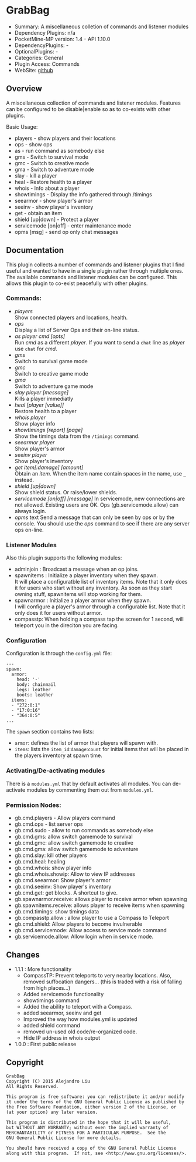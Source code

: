 GrabBag
=======

* Summary: A miscellaneous colletion of commands and listener modules
* Dependency Plugins: n/a
* PocketMine-MP version: 1.4 - API 1.10.0
* DependencyPlugins: -
* OptionalPlugins: -
* Categories: General
* Plugin Access: Commands
* WebSite: [github](https://github.com/alejandroliu/pocketmine-plugins/tree/master/GrabBag)

Overview
--------

A miscellaneous collection of commands and listener modules.  Features
can be configured to be disable|enable so as to co-exists with other
plugins.


Basic Usage:

* players - show players and their locations
* ops - show ops
* as - run command as somebody else
* gms - Switch to survival mode
* gmc - Switch to creative mode
* gma - Switch to adventure mode
* slay - kill a player
* heal - Restore health to a player
* whois - Info about a player
* showtimings - Display the info gathered through /timings
* seearmor - show player's armor
* seeinv - show player's inventory
* get - obtain an item
* shield [up|down] - Protect a player
* servicemode [on|off] - enter maintenance mode
* opms [msg] - send op only chat messages

Documentation
-------------

This plugin collects a number of commands and listener plugins that I
find useful and wanted to have in a single plugin rather through
multiple ones.  The available commands and listener modules can be
configured.  This allows this plugin to co-exist peacefully with other
plugins.

### Commands:

* *players*  
  Show connected players and locations, health.
* *ops*  
  Display a list of Server Ops and their on-line status.
* *as* *player* *cmd* _[opts]_  
  Run *cmd* as a different *player*.  If you want to send a `chat`
  line as *player* use `chat` for *cmd*.
* *gms*  
  Switch to survival game mode
* *gmc*  
  Switch to creative game mode
* *gma*  
  Switch to adventure game mode
* *slay* *player* _[message]_  
  Kills a player immediatly
* *heal* _[player_ _[value]]_  
  Restore health to a player
* *whois* *player*  
  Show player info
* *showtimings* _[report]_ _[page]_  
  Show the timings data from the `/timings` command.
* *seearmor* *player*  
  Show player's armor
* *seeinv* *player*  
  Show player's inventory
* *get* *item[:damage]* _[amount]_  
  Obtain an *item*.  When the item name contain spaces in the name,
  use `_` instead.
* *shield* _[up|down]_  
  Show shield status.  Or raise/lower shields.
* *servicemode* _[on|off]_  _[message]_
  In servicemode, new connections are not allowed.  Existing users are
  OK.  Ops (gb.servicemode.allow) can always login.
* *opms* text
  Send a message that can only be seen by ops or by the console.  You
  should use the *ops* command to see if there are any server ops
  on-line.


### Listener Modules

Also this plugin supports the following modules:

* adminjoin : Broadcast a message when an op joins.
* spawnitems : Initialize a player inventory when they spawn.  
  It will place a configuratble list of inventory items.  Note that it
  only does it for users who start without any inventory.  As soon as
  they start owning stuff, spawnitems will stop working for them.
* spawnarmor : Initialize a player armor when they spawn.  
  I will configure a player's armor through a configurable list.  Note
  that it only does it for users without armor.
* compasstp: When holding a compass tap the screen for 1 second, will
  teleport you in the direciton you are facing.

### Configuration

Configuration is through the `config.yml` file:

	---
	spawn:
	  armor:
	    head: '-'
	    body: chainmail
	    legs: leather
	    boots: leather
	  items:
	  - "272:0:1"
	  - "17:0:16"
	  - "364:0:5"
	...

The `spawn` section contains two lists:

* `armor`: defines the list of armor that players will spawn with.
* `items`: lists the `item_id`:`damage`:`count` for initial items that
  will be placed in the players inventory at spawn time.

### Activating/De-activating modules

There is a `modules.yml` that by default activates all modules.  You
can de-activate modules by commenting them out from `modules.yml`.

### Permission Nodes:

* gb.cmd.players - Allow players command
* gb.cmd.ops - list server ops
* gb.cmd.sudo - allow to run commands as somebody else
* gb.cmd.gms: allow switch gamemode to survival
* gb.cmd.gmc: allow switch gamemode to creative
* gb.cmd.gma: allow switch gamemode to adventure
* gb.cmd.slay: kill other players
* gb.cmd.heal: healing
* gb.cmd.whois: show player info
* gb.cmd.whois.showip: Allow to view IP addresses
* gb.cmd.seearmor: Show player's armor
* gb.cmd.seeinv: Show player's inventory
* gb.cmd.get: get blocks.  A shortcut to give.
* gb.spawnarmor.receive: allows player to receive armor when spawning
* gb.spawnitems.receive: allows player to receive items when spawning
* gb.cmd.timings: show timings data
* gb.compasstp.allow : allow player to use a Compass to Teleport
* gb.cmd.shield: Allow players to become invulnerable
* gb.cmd.servicemode: Allow access to service mode command
* gb.servicemode.allow: Allow login when in service mode.

Changes
-------

* 1.1.1 : More functionality
  * CompassTP: Prevent teleports to very nearby locations.  Also,
    removed suffocation dangers...  (this is traded with a risk of
    falling from high places...)
  * Added servicemode functionality
  * showtimings command
  * Added the ability to teleport with a Compass.
  * added seearmor, seeinv and get
  * Improved the way how modules.yml is updated
  * added shield command
  * removed un-used old code/re-organized code.
  * Hide IP address in whois output
* 1.0.0 : First public release

Copyright
---------

    GrabBag  
    Copyright (C) 2015 Alejandro Liu  
    All Rights Reserved.

    This program is free software: you can redistribute it and/or modify
    it under the terms of the GNU General Public License as published by
    the Free Software Foundation, either version 2 of the License, or
    (at your option) any later version.

    This program is distributed in the hope that it will be useful,
    but WITHOUT ANY WARRANTY; without even the implied warranty of
    MERCHANTABILITY or FITNESS FOR A PARTICULAR PURPOSE.  See the
    GNU General Public License for more details.

    You should have received a copy of the GNU General Public License
    along with this program.  If not, see <http://www.gnu.org/licenses/>.
